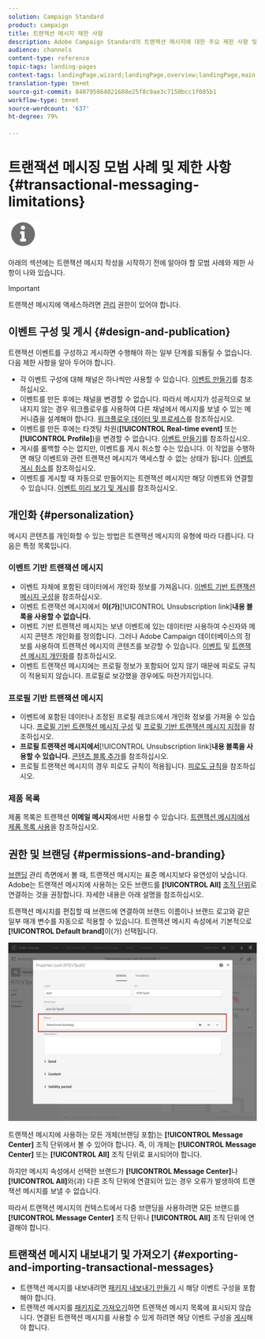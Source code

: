 ```yaml
---
solution: Campaign Standard
product: campaign
title: 트랜잭션 메시지 제한 사항
description: Adobe Campaign Standard의 트랜잭션 메시지에 대한 주요 제한 사항 및 권장 사항에 대해 알아봅니다.
audience: channels
content-type: reference
topic-tags: landing-pages
context-tags: landingPage,wizard;landingPage,overview;landingPage,main
translation-type: tm+mt
source-git-commit: 840795064021688e25f8c9ae3c7150bcc1f085b1
workflow-type: tm+mt
source-wordcount: '637'
ht-degree: 79%

---
```



# 트랜잭션 메시징 모범 사례 및 제한 사항 {#transactional-messaging-limitations}

<img src="assets/do-not-localize/icon_concepts.svg" width="60px">

아래의 섹션에는 트랜잭션 메시지 작성을 시작하기 전에 알아야 할 모범 사례와 제한 사항이 나와 있습니다.

<!--For more on transactional messages, including on how to configure and create them, see [Getting started with transactional messaging](../../channels/using/getting-started-with-transactional-msg.md).-->

>[!IMPORTANT]
>
>트랜잭션 메시지에 액세스하려면 [관리](../../administration/using/users-management.md#functional-administrators) 권한이 있어야 합니다.

## 이벤트 구성 및 게시 {#design-and-publication}

트랜잭션 이벤트를 구성하고 게시하면 수행해야 하는 일부 단계를 되돌릴 수 없습니다. 다음 제한 사항을 알아 두어야 합니다.

* 각 이벤트 구성에 대해 채널은 하나씩만 사용할 수 있습니다. [이벤트 만들기](../../channels/using/configuring-transactional-event.md#creating-an-event)를 참조하십시오.
* 이벤트를 만든 후에는 채널을 변경할 수 없습니다. 따라서 메시지가 성공적으로 보내지지 않는 경우 워크플로우를 사용하여 다른 채널에서 메시지를 보낼 수 있는 메커니즘을 설계해야 합니다. [워크플로우 데이터 및 프로세스](../../automating/using/get-started-workflows.md)를 참조하십시오.
* 이벤트를 만든 후에는 타겟팅 차원(**[!UICONTROL Real-time event]** 또는 **[!UICONTROL Profile]**)을 변경할 수 없습니다. [이벤트 만들기](../../channels/using/configuring-transactional-event.md#creating-an-event)를 참조하십시오.
* 게시를 롤백할 수는 없지만, 이벤트를 게시 취소할 수는 있습니다. 이 작업을 수행하면 해당 이벤트와 관련 트랜잭션 메시지가 액세스할 수 없는 상태가 됩니다. [이벤트 게시 취소](../../channels/using/publishing-transactional-event.md#unpublishing-an-event)를 참조하십시오.
* 이벤트를 게시할 때 자동으로 만들어지는 트랜잭션 메시지만 해당 이벤트와 연결할 수 있습니다. [이벤트 미리 보기 및 게시](../../channels/using/publishing-transactional-event.md#previewing-and-publishing-the-event)를 참조하십시오.

## 개인화 {#personalization}

메시지 콘텐츠를 개인화할 수 있는 방법은 트랜잭션 메시지의 유형에 따라 다릅니다. 다음은 특정 목록입니다.

### 이벤트 기반 트랜잭션 메시지

* 이벤트 자체에 포함된 데이터에서 개인화 정보를 가져옵니다. [이벤트 기반 트랜잭션 메시지 구성](../../channels/using/configuring-transactional-event.md#event-based-transactional-messages)을 참조하십시오.
* 이벤트 트랜잭션 메시지에서 **이(가)**[!UICONTROL Unsubscription link]**내용 블록을 사용할 수 없습니다.**
* 이벤트 기반 트랜잭션 메시지는 보낸 이벤트에 있는 데이터만 사용하여 수신자와 메시지 콘텐츠 개인화를 정의합니다. 그러나 Adobe Campaign 데이터베이스의 정보를 사용하여 트랜잭션 메시지의 콘텐츠를 보강할 수 있습니다. [이벤트](../../channels/using/configuring-transactional-event.md#enriching-the-transactional-message-content) 및 [트랜잭션 메시지 개인화](../../channels/using/editing-transactional-message.md#personalizing-a-transactional-message)를 참조하십시오.
* 이벤트 트랜잭션 메시지에는 프로필 정보가 포함되어 있지 않기 때문에 피로도 규칙이 적용되지 않습니다. 프로필로 보강했을 경우에도 마찬가지입니다.

### 프로필 기반 트랜잭션 메시지

* 이벤트에 포함된 데이터나 조정된 프로필 레코드에서 개인화 정보를 가져올 수 있습니다. [프로필 기반 트랜잭션 메시지 구성](../../channels/using/configuring-transactional-event.md#profile-based-transactional-messages) 및 [프로필 기반 트랜잭션 메시지 지정](../../channels/using/editing-transactional-message.md#profile-transactional-message-specificities)을 참조하십시오.
* **프로필 트랜잭션 메시지에서&#x200B;**[!UICONTROL Unsubscription link]**내용 블록을 사용할 수 있습니다.** [콘텐츠 블록 추가](../../designing/using/personalization.md#adding-a-content-block)를 참조하십시오.
* 프로필 트랜잭션 메시지의 경우 피로도 규칙이 적용됩니다. [피로도 규칙](../../sending/using/fatigue-rules.md)을 참조하십시오.

### 제품 목록

제품 목록은 트랜잭션 **이메일 메시지**&#x200B;에서만 사용할 수 있습니다. [트랜잭션 메시지에서 제품 목록 사용](../../channels/using/editing-transactional-message.md#using-product-listings-in-a-transactional-message)을 참조하십시오.

## 권한 및 브랜딩 {#permissions-and-branding}

[브랜딩](../../administration/using/branding.md) 관리 측면에서 볼 때, 트랜잭션 메시지는 표준 메시지보다 유연성이 낮습니다. Adobe는 트랜잭션 메시지에 사용하는 모든 브랜드를 **[!UICONTROL All]** [ 조직 단위](../../administration/using/organizational-units.md)로 연결하는 것을 권장합니다. 자세한 내용은 아래 설명을 참조하십시오.

트랜잭션 메시지를 편집할 때 브랜드에 연결하여 브랜드 이름이나 브랜드 로고와 같은 일부 매개 변수를 자동으로 적용할 수 있습니다. 트랜잭션 메시지 속성에서 기본적으로 **[!UICONTROL Default brand]**&#x200B;이(가) 선택됩니다.

![](assets/message-center_branding.png)

트랜잭션 메시지에 사용하는 모든 개체(브랜딩 포함)는 **[!UICONTROL Message Center]** 조직 단위에서 볼 수 있어야 합니다. 즉, 이 개체는 **[!UICONTROL Message Center]** 또는 **[!UICONTROL All]** 조직 단위로 표시되어야 합니다.

하지만 메시지 속성에서 선택한 브랜드가 **[!UICONTROL Message Center]**&#x200B;나 **[!UICONTROL All]**&#x200B;와(과) 다른 조직 단위에 연결되어 있는 경우 오류가 발생하여 트랜잭션 메시지를 보낼 수 없습니다.

따라서 트랜잭션 메시지의 컨텍스트에서 다중 브랜딩을 사용하려면 모든 브랜드를 **[!UICONTROL Message Center]** 조직 단위나 **[!UICONTROL All]** 조직 단위에 연결해야 합니다.

## 트랜잭션 메시지 내보내기 및 가져오기 {#exporting-and-importing-transactional-messages}

* 트랜잭션 메시지를 내보내려면 [패키지 내보내기 만들기](../../automating/using/managing-packages.md#creating-a-package) 시 해당 이벤트 구성을 포함해야 합니다.
* 트랜잭션 메시지를 [패키지로 가져오기](../../automating/using/managing-packages.md#importing-a-package)하면 트랜잭션 메시지 목록에 표시되지 않습니다. 연결된 트랜잭션 메시지를 사용할 수 있게 하려면 해당 이벤트 구성을 [게시](../../channels/using/publishing-transactional-event.md)해야 합니다.
